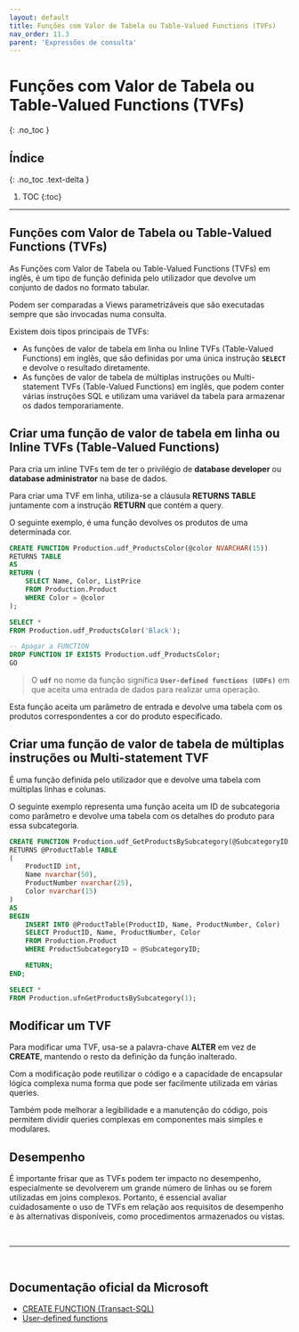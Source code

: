 ```yaml
---
layout: default
title: Funções com Valor de Tabela ou Table-Valued Functions (TVFs)
nav_order: 11.3
parent: 'Expressões de consulta'
---
```



# Funções com Valor de Tabela ou Table-Valued Functions (TVFs)
{: .no_toc }


## Índice
{: .no_toc .text-delta }

1. TOC
{:toc}

---

## Funções com Valor de Tabela ou Table-Valued Functions (TVFs)

As Funções com Valor de Tabela ou Table-Valued Functions (TVFs) em inglês, é um tipo de função definida pelo utilizador que devolve um conjunto de dados no formato tabular.

Podem ser comparadas a Views parametrizáveis que são executadas sempre que são invocadas numa consulta.

Existem dois tipos principais de TVFs:
* As funções de valor de tabela em linha ou Inline TVFs (Table-Valued Functions) em inglês, que são definidas por uma única instrução **`SELECT`** e devolve o resultado diretamente.
* As funções de valor de tabela de múltiplas instruções ou Multi-statement TVFs (Table-Valued Functions) em inglês, que podem conter várias instruções SQL e utilizam uma variável da tabela para armazenar os dados temporariamente.


## Criar uma função de valor de tabela em linha ou Inline TVFs (Table-Valued Functions)


Para cria um inline TVFs tem de ter o privilégio de **database developer** ou **database administrator** na base de dados.


Para criar uma TVF em linha, utiliza-se a cláusula **RETURNS TABLE** juntamente com a instrução **RETURN** que contém a query. 

O seguinte exemplo, é uma função devolves os produtos de uma determinada cor.

```sql
CREATE FUNCTION Production.udf_ProductsColor(@color NVARCHAR(15))
RETURNS TABLE
AS
RETURN (
    SELECT Name, Color, ListPrice
    FROM Production.Product
    WHERE Color = @color
);

SELECT *
FROM Production.udf_ProductsColor('Black');

-- Apagar a FUNCTION
DROP FUNCTION IF EXISTS Production.udf_ProductsColor;
GO
```

> O **`udf`** no nome da função significa **`User-defined functions (UDFs)`** em que aceita uma entrada de dados para realizar uma operação.

Esta função aceita um parâmetro de entrada e devolve uma tabela com os produtos correspondentes a cor do produto especificado. 



## Criar uma função de valor de tabela de múltiplas instruções ou Multi-statement TVF

É uma função definida pelo utilizador que e devolve uma tabela com múltiplas linhas e colunas.

O seguinte exemplo representa uma função aceita um ID de subcategoria como parâmetro e devolve uma tabela com os detalhes do produto para essa subcategoria.

```sql
CREATE FUNCTION Production.udf_GetProductsBySubcategory(@SubcategoryID int)
RETURNS @ProductTable TABLE 
(
    ProductID int,
    Name nvarchar(50),
    ProductNumber nvarchar(25),
    Color nvarchar(15)
)
AS
BEGIN
    INSERT INTO @ProductTable(ProductID, Name, ProductNumber, Color)
    SELECT ProductID, Name, ProductNumber, Color
    FROM Production.Product
    WHERE ProductSubcategoryID = @SubcategoryID;

    RETURN;
END;

SELECT *
FROM Production.ufnGetProductsBySubcategory(1);
```



## Modificar um TVF

Para modificar uma TVF, usa-se a palavra-chave **ALTER** em vez de **CREATE**, mantendo o resto da definição da função inalterado.


Com a modificação pode reutilizar o código e a capacidade de encapsular lógica complexa numa forma que pode ser facilmente utilizada em várias queries. 

Também pode melhorar a legibilidade e a manutenção do código, pois permitem dividir queries complexas em componentes mais simples e modulares.


## Desempenho
É importante frisar que as TVFs podem ter impacto no desempenho, especialmente se devolverem um grande número de linhas ou se forem utilizadas em joins complexos. Portanto, é essencial avaliar cuidadosamente o uso de TVFs em relação aos requisitos de desempenho e às alternativas disponíveis, como procedimentos armazenados ou vistas.



<br>

---

<br>

##  Documentação oficial da Microsoft

- [CREATE FUNCTION (Transact-SQL)](https://learn.microsoft.com/en-us/sql/t-sql/statements/create-function-transact-sql)
- [User-defined functions](https://learn.microsoft.com/en-us/sql/relational-databases/user-defined-functions/user-defined-functions)
